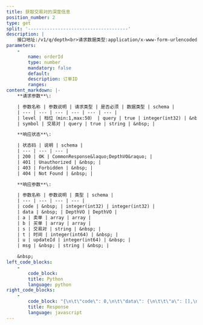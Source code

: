 ```yaml
---
title: 获取交易对的深度信息
position_number: 2
type: get
split: '-------------------------------------'
description: |
    接口地址:/v1/q/depth<br>请求数据类型:application/x-www-form-urlencoded
parameters:
    -
        name: orderId
        type: number
        mandatory: false
        default:
        description: 订单ID
        ranges:
content_markdown: |-
    **请求参数**\:

    | 参数名称 | 参数说明 | 请求类型 | 是否必须 | 数据类型 | schema |
    | --- | --- | --- | --- | --- | --- |
    | level | 档位（min:1,max:50） | query | true | integer(int32) | &nbsp; |
    | symbol | 交易对 | query | true | string | &nbsp; |

    **响应状态**\:

    | 状态码 | 说明 | schema |
    | --- | --- | --- |
    | 200 | OK | CommonResponse&laquo;DepthVO&raquo; |
    | 401 | Unauthorized | &nbsp; |
    | 403 | Forbidden | &nbsp; |
    | 404 | Not Found | &nbsp; |

    **响应参数**\:

    | 参数名称 | 参数说明 | 类型 | schema |
    | --- | --- | --- | --- |
    | code | &nbsp; | integer(int32) | integer(int32) |
    | data | &nbsp; | DepthVO | DepthVO |
    | a | 卖单 | array | array |
    | b | 买单 | array | array |
    | s | 交易对 | string | &nbsp; |
    | t | 时间 | integer(int64) | &nbsp; |
    | u | updateId | integer(int64) | &nbsp; |
    | msg | &nbsp; | string | &nbsp; |

    &nbsp;
left_code_blocks:
    -
        code_block:
        title: Python
        language: python
right_code_blocks:
    -
        code_block: "{\n\t\"code\": 0,\n\t\"data\": {\n\t\t\"a\": [],\n\t\t\"b\": [],\n\t\t\"s\": \"\",\n\t\t\"t\": 0,\n\t\t\"u\": 0\n\t},\n\t\"msg\": \"\"\n}"
        title: Response
        language: javascript
---
```

